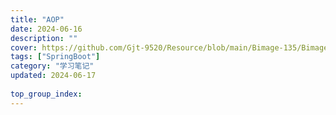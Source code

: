 ```yaml
---
title: "AOP"
date: 2024-06-16
description: ""
cover: https://github.com/Gjt-9520/Resource/blob/main/Bimage-135/Bimage47.jpg?raw=true
tags: ["SpringBoot"]
category: "学习笔记"
updated: 2024-06-17
  
top_group_index: 
---
```




